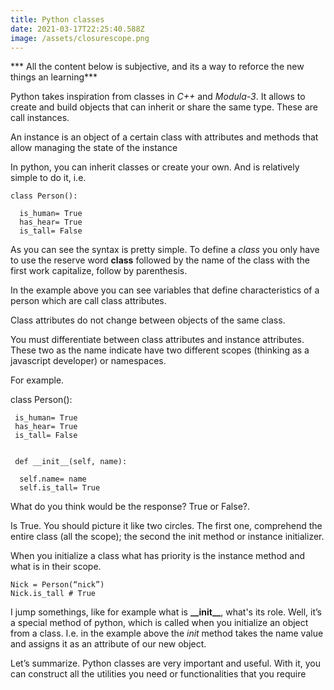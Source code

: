 ```yaml
---
title: Python classes
date: 2021-03-17T22:25:40.588Z
image: /assets/closurescope.png
---
```

*** All the content below is subjective, and its a way to reforce the new things an learning***

Python takes inspiration from classes in _C++_ and _Modula-3_. It allows to create and build objects that can inherit or share the same type. These are call instances.

An instance is an object of a certain class with attributes and methods that allow managing the state of the instance



In python, you can inherit classes or create your own. And is relatively simple to do it, i.e.



    class Person():

      is_human= True
      has_hear= True
      is_tall= False



As you can see the syntax is pretty simple. To define a _class_ you only have to use the reserve word __class__ followed by the name of the class with the first work capitalize, follow by parenthesis.



In the example above you can see variables that define characteristics of a person which are call class attributes.



Class attributes do not change between objects of the same class.



You must differentiate between class attributes and instance attributes. These two as the name indicate have two different scopes (thinking as a javascript developer) or namespaces.



For example.


   class Person():

     is_human= True
     has_hear= True
     is_tall= False


     def __init__(self, name):

      self.name= name
      self.is_tall= True



What do you think would be the response? True or False?.



Is True. You should picture it like two circles. The first one, comprehend the entire class (all the scope); the second the init method or instance initializer.



When you initialize a class what has priority is the instance method and what is in their scope.


    Nick = Person(“nick”)
    Nick.is_tall # True



I jump somethings, like for example what is __\_\_init\_\___, what's its role. Well, it’s a special method of python, which is called when you initialize an object from a class. I.e. in the example above the _init_ method takes the name value and assigns it as an attribute of our new object.



Let’s summarize. Python classes are very important and useful. With it, you can construct all the utilities you need or functionalities that you require